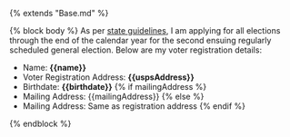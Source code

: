 {% extends "Base.md" %}

{% block body %}
As per [state guidelines](https://dos.myflorida.com/elections/for-voters/voting/vote-by-mail/), I am applying for all elections through the end of the calendar year for the second ensuing regularly scheduled general election.
Below are my voter registration details:

- Name: **{{name}}**
- Voter Registration Address: **{{uspsAddress}}**
- Birthdate: **{{birthdate}}**
{% if mailingAddress %}
- Mailing Address: {{mailingAddress}}
{% else %}
- Mailing Address: Same as registration address
{% endif %}

{% endblock %}
